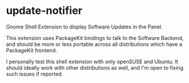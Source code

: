 update-notifier
===============

Gnome Shell Extension to display Software Updates in the Panel.

This extension uses PackageKit bindings to talk to the Software Backend,
and should be more or less portable across all distributions which have a
PackageKit frontend.

I personally test this shell extension with only openSUSE and Ubuntu. It
should ideally work with other distributions as well, and I'm open to fixing
such issues if reported.
